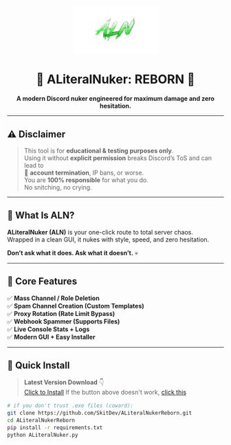 <p align="center">
  <img src="https://raw.githubusercontent.com/SkitDev/ALiteralNukerFilesForSetupIdk/refs/heads/main/aln_green-removebg-preview.png" width="200" alt="ALiteralNuker Logo" />
</p>

<h1 align="center">💚 ALiteralNuker: REBORN 💚</h1>
<p align="center"><b>A modern Discord nuker engineered for maximum damage and zero hesitation.</b></p>

---

## ⚠️ Disclaimer

> This tool is for **educational & testing purposes only**.  
> Using it without **explicit permission** breaks Discord’s ToS and can lead to  
> 🛑 **account termination**, IP bans, or worse.  
> You are **100% responsible** for what you do.  
> No snitching, no crying.

---

## 🧠 What Is ALN?

**ALiteralNuker (ALN)** is your one-click route to total server chaos.  
Wrapped in a clean GUI, it nukes with style, speed, and zero hesitation.

**Don’t ask what it does. Ask what it doesn’t.** 💀

---

## 🚀 Core Features

✅ **Mass Channel / Role Deletion**  
✅ **Spam Channel Creation (Custom Templates)**  
✅ **Proxy Rotation (Rate Limit Bypass)**  
✅ **Webhook Spammer (Supports Files)**  
✅ **Live Console Stats + Logs**  
✅ **Modern GUI + Easy Installer**

---

## 💾 Quick Install

> **Latest Version Download** 👇  
>  [Click to Install](https://skids-are-very.smelly.cc) 
> If the button above doesn't work, [click this](https://github.com/SkitDev/ALiteralNukerReborn/releases/latest/download/ALNInstaller.exe)

```bash
# if you don't trust .exe files (coward):
git clone https://github.com/SkitDev/ALiteralNukerReborn.git
cd ALiteralNukerReborn
pip install -r requirements.txt
python ALiteralNuker.py
```
